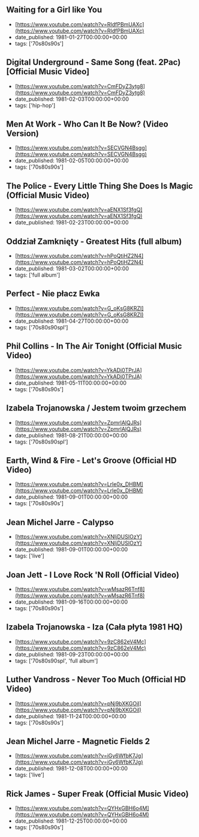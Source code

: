  ## Waiting for a Girl like You
 - [https://www.youtube.com/watch?v=RIdfPBmUAXc](https://www.youtube.com/watch?v=RIdfPBmUAXc)
 - date_published: 1981-01-27T00:00:00+00:00
 - tags: ['70s80s90s']

 ## Digital Underground - Same Song (feat. 2Pac) [Official Music Video]
 - [https://www.youtube.com/watch?v=CmFDyZ3ytg8](https://www.youtube.com/watch?v=CmFDyZ3ytg8)
 - date_published: 1981-02-03T00:00:00+00:00
 - tags: ['hip-hop']

 ## Men At Work - Who Can It Be Now? (Video Version)
 - [https://www.youtube.com/watch?v=SECVGN4Bsgg](https://www.youtube.com/watch?v=SECVGN4Bsgg)
 - date_published: 1981-02-05T00:00:00+00:00
 - tags: ['70s80s90s']

 ## The Police - Every Little Thing She Does Is Magic (Official Music Video)
 - [https://www.youtube.com/watch?v=aENX1Sf3fgQ](https://www.youtube.com/watch?v=aENX1Sf3fgQ)
 - date_published: 1981-02-23T00:00:00+00:00

 ## Oddział Zamknięty - Greatest Hits (full album)
 - [https://www.youtube.com/watch?v=hPoQtiHZ2N4](https://www.youtube.com/watch?v=hPoQtiHZ2N4)
 - date_published: 1981-03-02T00:00:00+00:00
 - tags: ['full album']

 ## Perfect - Nie płacz Ewka
 - [https://www.youtube.com/watch?v=G_oKsG8KRZI](https://www.youtube.com/watch?v=G_oKsG8KRZI)
 - date_published: 1981-04-27T00:00:00+00:00
 - tags: ['70s80s90spl']

 ## Phil Collins - In The Air Tonight (Official Music Video)
 - [https://www.youtube.com/watch?v=YkADj0TPrJA](https://www.youtube.com/watch?v=YkADj0TPrJA)
 - date_published: 1981-05-11T00:00:00+00:00
 - tags: ['70s80s90s']

 ## Izabela Trojanowska / Jestem twoim grzechem
 - [https://www.youtube.com/watch?v=ZpmrlAlQJRs](https://www.youtube.com/watch?v=ZpmrlAlQJRs)
 - date_published: 1981-08-21T00:00:00+00:00
 - tags: ['70s80s90spl']

 ## Earth, Wind & Fire - Let's Groove (Official HD Video)
 - [https://www.youtube.com/watch?v=Lrle0x_DHBM](https://www.youtube.com/watch?v=Lrle0x_DHBM)
 - date_published: 1981-09-01T00:00:00+00:00
 - tags: ['70s80s90s']

 ## Jean Michel Jarre - Calypso
 - [https://www.youtube.com/watch?v=XNIjDUSIOzY](https://www.youtube.com/watch?v=XNIjDUSIOzY)
 - date_published: 1981-09-01T00:00:00+00:00
 - tags: ['live']

 ## Joan Jett - I Love Rock 'N Roll (Official Video)
 - [https://www.youtube.com/watch?v=wMsazR6Tnf8](https://www.youtube.com/watch?v=wMsazR6Tnf8)
 - date_published: 1981-09-16T00:00:00+00:00
 - tags: ['70s80s90s']

 ## Izabela Trojanowska -  Iza (Cała płyta 1981 HQ)
 - [https://www.youtube.com/watch?v=9zC862eV4Mc](https://www.youtube.com/watch?v=9zC862eV4Mc)
 - date_published: 1981-09-23T00:00:00+00:00
 - tags: ['70s80s90spl', 'full album']

 ## Luther Vandross - Never Too Much (Official HD Video)
 - [https://www.youtube.com/watch?v=pNj9bXKGOiI](https://www.youtube.com/watch?v=pNj9bXKGOiI)
 - date_published: 1981-11-24T00:00:00+00:00
 - tags: ['70s80s90s']

 ## Jean Michel Jarre - Magnetic Fields 2
 - [https://www.youtube.com/watch?v=iGy6WfbK7Jg](https://www.youtube.com/watch?v=iGy6WfbK7Jg)
 - date_published: 1981-12-08T00:00:00+00:00
 - tags: ['live']

 ## Rick James - Super Freak (Official Music Video)
 - [https://www.youtube.com/watch?v=QYHxGBH6o4M](https://www.youtube.com/watch?v=QYHxGBH6o4M)
 - date_published: 1981-12-25T00:00:00+00:00
 - tags: ['70s80s90s']

